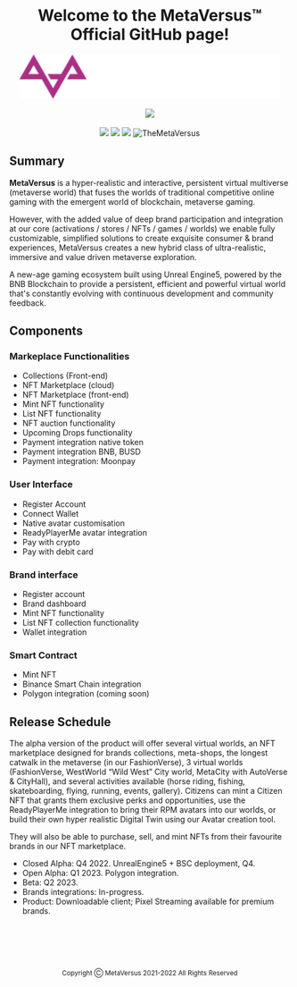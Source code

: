 <h1 align="center">Welcome to the MetaVersus™ Official GitHub page!</h1>
<p align="center">
    <img src="https://raw.githubusercontent.com/TheMetaVersus/.github/main/profile/logo.svg" height="80">
</p>
 
<p align="center">
    <img src="https://readme-typing-svg.herokuapp.com?lines=A+true+Gaming+Metaverse+Platform;A+true+Immersive+Metaverse+Platform;A+true+Online+Metaverse+Platform;A+true+Persistent+Metaverse+Platform;A+true+Rewarding+Metaverse+Platform;&vCenter=true&center=true&width=400&height=30&duration=4000&pause=1000&size=18">
</p>

<p align="center">
    <a href="https://twitter.com/MetaVersusWorld" target="blank"><img src="https://img.shields.io/badge/Twitter-%231DA1F2.svg?style=for-the-badge&logo=Twitter&logoColor=white"/></a>
    <a href="https://t.me/MetaVersusWorld" target="blank"><img src="https://img.shields.io/badge/Telegram-2CA5E0?style=for-the-badge&logo=telegram&logoColor=white"/></a>
    <a href="https://www.linkedin.com/company/metaversus" target="blank"><img src="https://img.shields.io/badge/linkedin-%230077B5.svg?style=for-the-badge&logo=linkedin&logoColor=white"/></a>
    <img src="https://komarev.com/ghpvc/?username=TheMetaVersus&label=Visitors&color=0e75b6&style=for-the-badge" alt="TheMetaVersus" />
<br>

## Summary ##

<p align="left"><b>MetaVersus</b> is a hyper-realistic and interactive, persistent virtual multiverse (metaverse world) that fuses the worlds of traditional competitive online gaming with the emergent world of blockchain, metaverse gaming. 

However, with the added value of deep brand participation and integration at our core (activations / stores / NFTs / games / worlds) we enable fully customizable, simplified solutions to create exquisite consumer & brand experiences, MetaVersus creates a new hybrid class of ultra-realistic, immersive and value driven metaverse exploration.

A new-age gaming ecosystem built using Unreal Engine5, powered by the BNB Blockchain to provide a persistent, efficient and powerful virtual world that's constantly evolving with continuous development and community feedback.</p>

## Components ##

### Markeplace Functionalities ###
- Collections (Front-end)
- NFT Marketplace (cloud)
- NFT Marketplace (front-end)
- Mint NFT functionality
- List NFT functionality
- NFT auction functionality
- Upcoming Drops functionality
- Payment integration native token
- Payment integration BNB, BUSD
- Payment integration: Moonpay

### User Interface ###
- Register Account
- Connect Wallet
- Native avatar customisation
- ReadyPlayerMe avatar integration
- Pay with crypto
- Pay with debit card

### Brand interface ###
- Register account
- Brand dashboard
- Mint NFT functionality
- List NFT collection functionality
- Wallet integration

### Smart Contract ###
- Mint NFT
- Binance Smart Chain integration
- Polygon integration (coming soon)

## Release Schedule ##

<p align="left">The alpha version of the product will offer several virtual worlds, an NFT marketplace designed for brands collections, meta-shops, the longest catwalk in the metaverse (in our FashionVerse), 3 virtual worlds (FashionVerse, WestWorld “Wild West” City world, MetaCity with AutoVerse & CityHall), and several activities available (horse riding, fishing, skateboarding, flying, running, events, gallery). Citizens can mint a Citizen NFT that grants them exclusive perks and opportunities, use the ReadyPlayerMe integration to bring their RPM avatars into our worlds, or build their own hyper realistic Digital Twin using our Avatar creation tool. 

They will also be able to purchase, sell, and mint NFTs from their favourite brands in our NFT marketplace.

- Closed Alpha: Q4 2022. UnrealEngine5 + BSC deployment, Q4.
- Open Alpha: Q1 2023. Polygon integration.
- Beta: Q2 2023.
- Brands integrations: In-progress.
- Product: Downloadable client; Pixel Streaming available for premium brands.</p>

<br>
<br>
<br>
<br>
<p align="center"><sup>Copyright Ⓒ MetaVersus 2021-2022  All Rights Reserved</sup></p>
